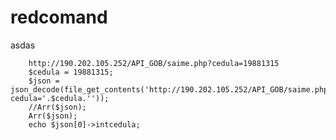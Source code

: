 # redcomand

asdas

        http://190.202.105.252/API_GOB/saime.php?cedula=19881315
        $cedula = 19881315;
        $json = json_decode(file_get_contents('http://190.202.105.252/API_GOB/saime.php?cedula='.$cedula.''));
        //Arr($json);
        Arr($json);
        echo $json[0]->intcedula;